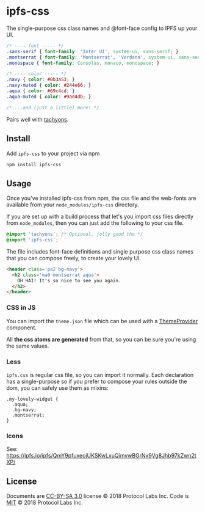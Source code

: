 # ipfs-css

The single-purpose css class names and @font-face config to IPFS up your UI.

```css
/* ---- font ----- */
.sans-serif { font-family: 'Inter UI', system-ui, sans-serif; }
.montserrat { font-family: 'Montserrat', 'Verdana', system-ui, sans-serif; }
.monospace { font-family: Consolas, monaco, monospace; }

/* ---- color ----- */
.navy { color: #0b3a53; }
.navy-muted { color: #244e66; }
.aqua { color: #69c4cd; }
.aqua-muted { color: #9ad4db; }

/* ...and (just a little) more! */
```

Pairs well with [tachyons].

## Install

Add `ipfs-css` to your project via npm

```sh
npm install ipfs-css
```

## Usage

Once you've installed ipfs-css from npm, the css file and the web-fonts are available from your `node_modules/ipfs-css` directory.

If you are set up with a build process that let's you import css files directly from `node_modules`, then you can just add the following to your css file.

```css
@import 'tachyons'; /* Optional, jolly good tho */
@import 'ipfs-css';
```

The file includes font-face definitions and single purpose css class names that you can compose freely, to create your lovely UI.

```html
<header class='pa2 bg-navy'>
  <h2 class='ma0 montserrat aqua'>
    OH HAI! It's so nice to see you again.
  </h2>
</header>
```

### CSS in JS

You can import the `theme.json` file which can be used with a [ThemeProvider] component.

All **the css atoms are generated** from that, so you can be sure you're using the same values.

### Less

`ipfs.css` is regular css file, so you can import it normally. Each declaration has a single-purpose so if you prefer to compose your rules outside the dom, you can safely use them as mixins:

```less
.my-lovely-widget {
  .aqua;
  .bg-navy;
  .montserrat;
}
```

### Icons

See: https://ipfs.io/ipfs/QmY9pfuxeojUKSKwLxuQimvwBGrNx9Vg8Jhb97kZwn2tXP/

## License

Documents are [CC-BY-SA 3.0] license © 2018 Protocol Labs Inc.
Code is [MIT](./LICENSE) © 2018 Protocol Labs Inc.

[ipfs.io]: https://ipfs.io
[tachyons]: http://tachyons.io
[CC-BY-SA 3.0]: https://ipfs.io/ipfs/QmVreNvKsQmQZ83T86cWSjPu2vR3yZHGPm5jnxFuunEB9u
[ThemeProvider]: https://glamorous.rocks/advanced/#theming
